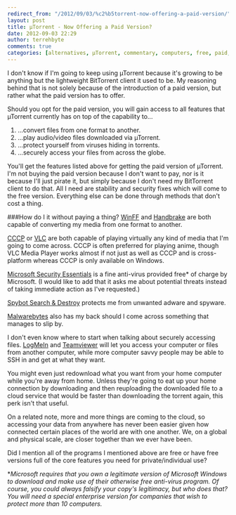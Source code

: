 ```yaml
---
redirect_from: "/2012/09/03/%c2%b5torrent-now-offering-a-paid-version/"
layout: post
title: µTorrent - Now Offering a Paid Version?
date: 2012-09-03 22:29
author: terrehbyte
comments: true
categories: [alternatives, µTorrent, commentary, computers, free, paid, software, uTorrent]
---
```

I don't know if I'm going to keep using µTorrent because it's growing to be anything but the lightweight BitTorrent client it used to be. My reasoning behind that is not solely because of the introduction of a paid version, but rather what the paid version has to offer.

Should you opt for the paid version, you will gain access to all features that µTorrent currently has on top of the capability to...

1. ...convert files from one format to another.
2. ...play audio/video files downloaded via µTorrent.
3. ...protect yourself from viruses hiding in torrents.
4. ...securely access your files from across the globe.

You'll get the features listed above for getting the paid version of µTorrent. I'm not buying the paid version because I don't want to pay, nor is it because I'll just pirate it, but simply because I don't need my BitTorrent client to do that. All I need are stability and security fixes which will come to the free version. Everything else can be done through methods that don't cost a thing.  

###How do I it without paying a thing?
[WinFF](http://winff.org/html_new) and [Handbrake](http://handbrake.fr) are both capable of converting my media from one format to another.  

[CCCP](http://cccp-project.net/) or [VLC](http://www.videolan.org/vlc/index.html) are both capable of playing virtually any kind of media that I'm going to come across. CCCP is often preferred for playing anime, though VLC Media Player works almost if not just as well as CCCP and is cross-platform whereas CCCP is only available on Windows.  

[Microsoft Security Essentials](http://windows.microsoft.com/en-US/windows/products/security-essentials) is a fine anti-virus provided free* of charge by Microsoft. (I would like to add that it asks me about potential threats instead of taking immediate action as I've requested.)  

[Spybot Search & Destroy](http://www.safer-networking.org/dl/) protects me from unwanted adware and spyware.  

[Malwarebytes](http://www.malwarebytes.org/) also has my back should I come across something that manages to slip by.  

I don't even know where to start when talking about securely accessing files. [LogMeIn](https://secure.logmein.com/) and [Teamviewer](http://www.teamviewer.com/en/index.aspx) will let you access your computer or files from another computer, while more computer savvy people may be able to SSH in and get at what they want.  

You might even just redownload what you want from your home computer while you're away from home. Unless they're going to eat up your home connection by downloading and then reuploading the downloaded file to a cloud service that would be faster than downloading the torrent again, this perk isn't that useful.  

On a related note, more and more things are coming to the cloud, so accessing your data from anywhere has never been easier given how connected certain places of the world are with one another. We, on a global and physical scale, are closer together than we ever have been.  

Did I mention all of the programs I mentioned above are free or have free versions full of the core features you need for private/individual use?  

**Microsoft requires that you own a legitimate version of Microsoft Windows to download and make use of their otherwise free anti-virus program. Of course, you could always falsify your copy's legitimacy, but who does that?  
You will need a special enterprise version for companies that wish to protect more than 10 computers.*  